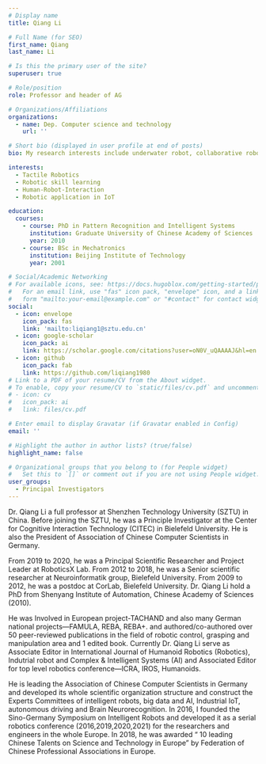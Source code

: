 ```yaml
---
# Display name
title: Qiang Li

# Full Name (for SEO)
first_name: Qiang
last_name: Li

# Is this the primary user of the site?
superuser: true

# Role/position
role: Professor and header of AG

# Organizations/Affiliations
organizations:
  - name: Dep. Computer science and technology
    url: ''

# Short bio (displayed in user profile at end of posts)
bio: My research interests include underwater robot, collaborative robots, humanoid robots.

interests:
  - Tactile Robotics
  - Robotic skill learning
  - Human-Robot-Interaction
  - Robotic application in IoT

education:
  courses:
    - course: PhD in Pattern Recognition and Intelligent Systems
      institution: Graduate University of Chinese Academy of Sciences
      year: 2010
    - course: BSc in Mechatronics
      institution: Beijing Institute of Technology
      year: 2001

# Social/Academic Networking
# For available icons, see: https://docs.hugoblox.com/getting-started/page-builder/#icons
#   For an email link, use "fas" icon pack, "envelope" icon, and a link in the
#   form "mailto:your-email@example.com" or "#contact" for contact widget.
social:
  - icon: envelope
    icon_pack: fas
    link: 'mailto:liqiang1@sztu.edu.cn'
  - icon: google-scholar
    icon_pack: ai
    link: https://scholar.google.com/citations?user=oN0V_uQAAAAJ&hl=en
  - icon: github
    icon_pack: fab
    link: https://github.com/liqiang1980
# Link to a PDF of your resume/CV from the About widget.
# To enable, copy your resume/CV to `static/files/cv.pdf` and uncomment the lines below.
# - icon: cv
#   icon_pack: ai
#   link: files/cv.pdf

# Enter email to display Gravatar (if Gravatar enabled in Config)
email: ''

# Highlight the author in author lists? (true/false)
highlight_name: false

# Organizational groups that you belong to (for People widget)
#   Set this to `[]` or comment out if you are not using People widget.
user_groups:
  - Principal Investigators
---
```


Dr. Qiang Li a full professor at Shenzhen Technology University (SZTU) in China. Before joining the SZTU, he was a Principle Investigator at the Center for Cognitive Interaction Technology (CITEC) in Bielefeld University. He is also the President of Association of Chinese Computer Scientists in Germany.

From 2019 to 2020, he was a Principal Scientific Researcher and Project Leader at RoboticsX Lab. From 2012 to 2018, he was a Senior scientific researcher at Neuroinformatik group, Bielefeld University. From 2009 to 2012, he was a postdoc at CorLab, Bielefeld University. Dr. Qiang Li hold a PhD from Shenyang Institute of Automation, Chinese Academy of Sciences (2010). 

He was Involved in European project-TACHAND and also many German national projects—FAMULA, REBA, REBA+. and authored/co-authored over 50 peer-reviewed publications in the field of robotic control, grasping and manipulation area and 1 edited book. Currently Dr. Qiang Li serve as Associate Editor in International Journal of Humanoid Robotics (Robotics), Indutrial robot and Complex & Intelligent Systems (AI) and Associated Editor for top level robotics conference—ICRA, IROS, Humanoids.

He is leading the Association of Chinese Computer Scientists in Germany and developed its whole scientific organization structure and construct the Experts Committees of intelligent robots, big data and AI, Industrial IoT, autonomous driving and Brain Neurorecognition. In 2016, I founded the Sino-Germany Symposium on Intelligent Robots and developed it as a
serial robotics conference (2016,2019,2020,2021) for the researchers and engineers in the whole Europe. In 2018, he was awarded “ 10 leading Chinese Talents on Science and Technology in Europe” by Federation of Chinese Professional Associations in Europe.

